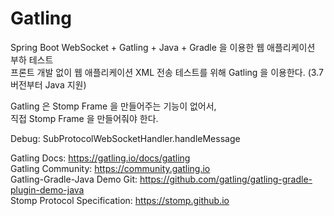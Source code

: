 # Gatling
Spring Boot WebSocket + Gatling + Java + Gradle 을 이용한 웹 애플리케이션 부하 테스트  
프론트 개발 없이 웹 애플리케이션 XML 전송 테스트를 위해 Gatling 을 이용한다. (3.7 버전부터 Java 지원)  

Gatling 은 Stomp Frame 을 만들어주는 기능이 없어서,  
직접 Stomp Frame 을 만들어줘야 한다.  

Debug: SubProtocolWebSocketHandler.handleMessage

Gatling Docs: https://gatling.io/docs/gatling  
Gatling Community: https://community.gatling.io  
Gatling-Gradle-Java Demo Git: https://github.com/gatling/gatling-gradle-plugin-demo-java  
Stomp Protocol Specification: https://stomp.github.io
